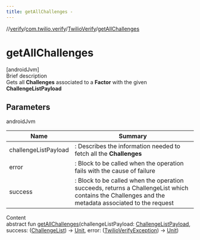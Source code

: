 ```yaml
---
title: getAllChallenges -
---
```

//[verify](../../index.md)/[com.twilio.verify](../index.md)/[TwilioVerify](index.md)/[getAllChallenges](get-all-challenges.md)



# getAllChallenges  
[androidJvm]  
Brief description  
Gets all **Challenges** associated to a **Factor** with the given **ChallengeListPayload**  
  


## Parameters  
  
androidJvm  
  
|  Name|  Summary| 
|---|---|
| challengeListPayload| : Describes the information needed to fetch all the **Challenges**
| error| : Block to be called when the operation fails with the cause of failure
| success| : Block to be called when the operation succeeds, returns a ChallengeList which contains the Challenges and the metadata associated to the request
  
  
Content  
abstract fun [getAllChallenges](get-all-challenges.md)(challengeListPayload: [ChallengeListPayload](../../com.twilio.verify.models/-challenge-list-payload/index.md), success: ([ChallengeList](../../com.twilio.verify.models/-challenge-list/index.md)) -> [Unit](https://kotlinlang.org/api/latest/jvm/stdlib/kotlin/-unit/index.html), error: ([TwilioVerifyException](../-twilio-verify-exception/index.md)) -> [Unit](https://kotlinlang.org/api/latest/jvm/stdlib/kotlin/-unit/index.html))  



